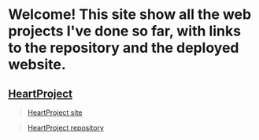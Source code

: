 # Welcome! This site show all the web projects I've done so far, with links to the repository and the deployed website.

## <u>HeartProject</u>
> [HeartProject site](https://snowynx.github.io/HeartProject)

> [HeartProject repository](https://github.com/Snowynx/HeartProject)
